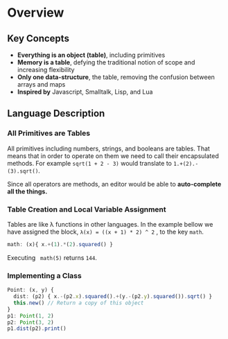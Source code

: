 # Overview

## Key Concepts

* **Everything is an object (table)**, including primitives
* **Memory is a table**, defying the traditional notion of scope and increasing flexibility
* **Only one data-structure**, the table, removing the confusion between arrays and maps
* **Inspired by**  Javascript, Smalltalk, Lisp, and Lua

## Language Description
### All Primitives are Tables

All primitives including numbers, strings, and booleans are tables. That means that in order to operate on them we need to call their encapsulated methods. For example `sqrt(1 + 2 - 3)` would translate to `1.+(2).-(3).sqrt()`. 

Since all operators are methods, an editor would be able to **auto-complete all the things.**


### Table Creation and Local Variable Assignment

Tables are like λ functions in other languages. In the example bellow we have assigned the block, ``λ(x) = ((x + 1) * 2) ^ 2`` , to the key `math`. 

```typescript
math: (x){ x.+(1).*(2).squared() }
```
Executing ` math(5)` returns `144`.

### Implementing a Class

```typescript
Point: (x, y) {
  dist: (p2) { x.-(p2.x).squared().+(y.-(p2.y).squared()).sqrt() }
  this.new() // Return a copy of this object
}
p1: Point(1, 2)
p2: Point(3, 2)
p1.dist(p2).print()
```

